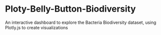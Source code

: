 # Ploty-Belly-Button-Biodiversity
An interactive dashboard to explore the Bacteria Biodiversity dataset, using Plotly.js to create visualizations

